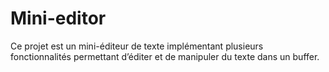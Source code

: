 # Mini-editor
Ce projet est un mini-éditeur de texte implémentant plusieurs fonctionnalités permettant d’éditer et de manipuler du texte dans un buffer.
